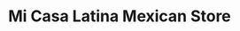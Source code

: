 ---
title: "Mi Casa Latina Mexican Store"
url: /sioux-falls/mi-casa-latina-mexican-store/
shop: Feinkost
---
